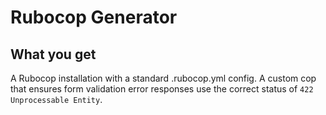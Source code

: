 # Rubocop Generator

## What you get

A Rubocop installation with a standard .rubocop.yml config.
A custom cop that ensures form validation error responses use the correct status of `422 Unprocessable Entity`.
